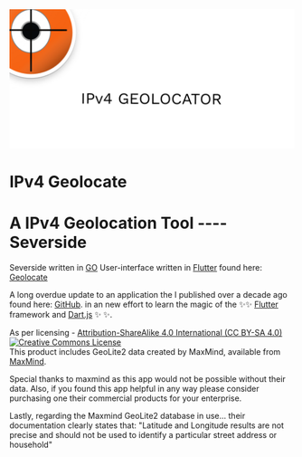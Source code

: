 <img src="./images/banner.png" alt="Geolocate" />

IPv4 Geolocate
==========
# A IPv4 Geolocation Tool ---- Severside 


Severside written in [GO](https://go.dev/)
User-interface written in [Flutter](https://flutter.dev/) found here: [Geolocate](https://github.com/ericwarriner/Geolocate)

A long overdue update to an application the I published over a decade ago found here:
[GitHub](https://github.com/ericwarriner/ericonjava/tree/master/IpGeolocate).
in an new effort to learn the magic of the ✨<Magic>✨ [Flutter](https://flutter.dev/) framework and [Dart.js](https://dart.dev/) ✨</Magic> ✨.

As per licensing - [Attribution-ShareAlike 4.0 International (CC BY-SA 4.0)](https://creativecommons.org/licenses/by-sa/4.0/)
<a rel="license" href="http://creativecommons.org/licenses/by-sa/4.0/"><img alt="Creative Commons License" style="border-width:0" src="https://i.creativecommons.org/l/by-sa/4.0/88x31.png" /></a><br />This product includes GeoLite2 data created by MaxMind, available from [MaxMind](https://www.maxmind.com). 

Special thanks to maxmind as this app would not be possible without their data. Also, if you found this app helpful in any way please consider purchasing one their commercial products for your enterprise.

Lastly, regarding the Maxmind GeoLite2 database in use... their documentation clearly states that: "Latitude and Longitude results are not precise and should not be used to identify a particular street address or household"